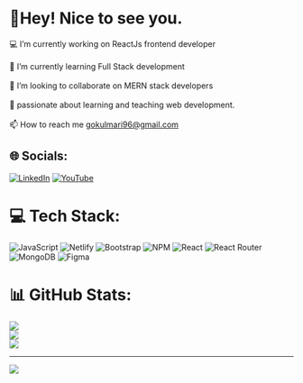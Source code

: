 # 💫Hey! Nice to see you.
💻 I’m currently working on ReactJs  frontend developer<br><br>🌱 I’m currently learning Full Stack development<br><br>👯 I’m looking to collaborate on MERN stack developers<br><br>🤝 passionate about learning and teaching web development.<br><br>📫 How to reach me gokulmari96@gmail.com


## 🌐 Socials:
[![LinkedIn](https://img.shields.io/badge/LinkedIn-%230077B5.svg?logo=linkedin&logoColor=white)](https://www.linkedin.com/in/gokulpradap-marichamy-bbb529209/) [![YouTube](https://img.shields.io/badge/YouTube-%23FF0000.svg?logo=YouTube&logoColor=white)](https://www.youtube.com/@codeisgoal8859) 

# 💻 Tech Stack:
![JavaScript](https://img.shields.io/badge/javascript-%23323330.svg?style=for-the-badge&logo=javascript&logoColor=%23F7DF1E) ![Netlify](https://img.shields.io/badge/netlify-%23000000.svg?style=for-the-badge&logo=netlify&logoColor=#00C7B7) ![Bootstrap](https://img.shields.io/badge/bootstrap-%23563D7C.svg?style=for-the-badge&logo=bootstrap&logoColor=white) ![NPM](https://img.shields.io/badge/NPM-%23000000.svg?style=for-the-badge&logo=npm&logoColor=white) ![React](https://img.shields.io/badge/react-%2320232a.svg?style=for-the-badge&logo=react&logoColor=%2361DAFB) ![React Router](https://img.shields.io/badge/React_Router-CA4245?style=for-the-badge&logo=react-router&logoColor=white) ![MongoDB](https://img.shields.io/badge/MongoDB-%234ea94b.svg?style=for-the-badge&logo=mongodb&logoColor=white) 	![Figma](https://img.shields.io/badge/figma-%23F24E1E.svg?style=for-the-badge&logo=figma&logoColor=white)
# 📊 GitHub Stats:
![](https://github-readme-stats.vercel.app/api?username=Gokulpradap&theme=dark&hide_border=true&include_all_commits=true&count_private=true)<br/>
![](https://github-readme-streak-stats.herokuapp.com/?user=Gokulpradap&theme=dark&hide_border=true)<br/>
![](https://github-readme-stats.vercel.app/api/top-langs/?username=Gokulpradap&theme=dark&hide_border=true&include_all_commits=true&count_private=true&layout=compact)

---
[![](https://visitcount.itsvg.in/api?id=Gokulpradap&icon=0&color=0)](https://visitcount.itsvg.in)

<!-- Proudly created with GPRM ( https://gprm.itsvg.in ) -->
